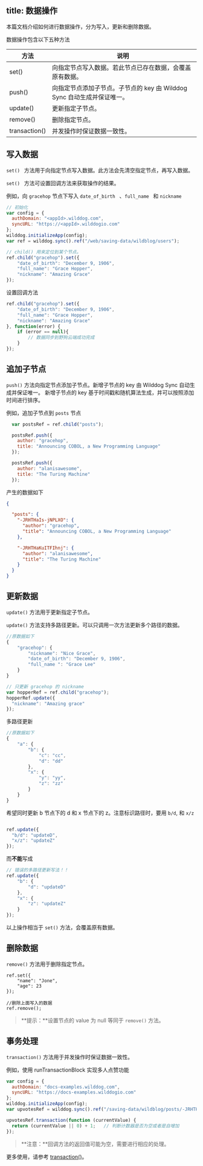 
title:  数据操作
---

本篇文档介绍如何进行数据操作，分为写入，更新和删除数据。

数据操作包含以下五种方法

| 方法            | 说明                                       |
| ------------- | ---------------------------------------- |
| set()        | 向指定节点写入数据。若此节点已存在数据，会覆盖原有数据。             |
| push()        | 向指定节点添加子节点。子节点的 key 由 Wilddog Sync 自动生成并保证唯一。 |
| update()      | 更新指定子节点。|
| remove()      | 删除指定节点。|
| transaction() | 并发操作时保证数据一致性。                            |

## 写入数据

`set() ` 方法用于向指定节点写入数据。此方法会先清空指定节点，再写入数据。

`set() ` 方法可设置回调方法来获取操作的结果。

例如，向 `gracehop` 节点下写入 `date_of_birth ` 、`full_name ` 和 `nickname`

```js
// 初始化
var config = {
  authDomain: "<appId>.wilddog.com",
  syncURL: "https://<appId>.wilddogio.com"
};
wilddog.initializeApp(config);
var ref = wilddog.sync().ref("/web/saving-data/wildblog/users");

// child() 用来定位到某个节点。
ref.child("gracehop").set({
    "date_of_birth": "December 9, 1906",
    "full_name": "Grace Hopper",
    "nickname": "Amazing Grace"
});
```
设置回调方法
```js
ref.child("gracehop").set({
    "date_of_birth": "December 9, 1906",
    "full_name": "Grace Hopper",
    "nickname": "Amazing Grace"
}, function(error) {
    if (error == null){
        // 数据同步到野狗云端成功完成
    }
});
```

## 追加子节点

`push()` 方法向指定节点添加子节点。新增子节点的 key 由 Wilddog Sync 自动生成并保证唯一。 新增子节点的 key 基于时间戳和随机算法生成，并可以按照添加时间进行排序。

例如，追加子节点到 `posts` 节点

```js
  var postsRef = ref.child("posts");

  postsRef.push({
    author: "gracehop",
    title: "Announcing COBOL, a New Programming Language"
  });

  postsRef.push({
    author: "alanisawesome",
    title: "The Turing Machine"
  });
```

产生的数据如下

```json
{

  "posts": {
    "-JRHTHaIs-jNPLXO": {
      "author": "gracehop",
      "title": "Announcing COBOL, a New Programming Language"
    },

    "-JRHTHaKuITFIhnj": {
      "author": "alanisawesome",
      "title": "The Turing Machine"
    }
  }
}
```

## 更新数据

`update()` 方法用于更新指定子节点。

`update()` 方法支持多路径更新。可以只调用一次方法更新多个路径的数据。

```js
//原数据如下
{
    "gracehop": {
        "nickname": "Nice Grace",
        "date_of_birth": "December 9, 1906",
        "full_name ": "Grace Lee"
    }
}
```
```js
// 只更新 gracehop 的 nickname
var hopperRef = ref.child("gracehop");
hopperRef.update({
  "nickname": "Amazing grace"
});
```

多路径更新

```js
//原数据如下
{
    "a": {
        "b": {
            "c": "cc",
            "d": "dd"
        },
        "x": {
            "y": "yy",
            "z": "zz"
        }
    }
}
```
希望同时更新 b 节点下的 d 和 x 节点下的 z。注意标识路径时，要用 `b/d`, 和 `x/z` 

```js

ref.update({
  "b/d": "updateD",
  "x/z": "updateZ"
});
```

而**不能**写成

```js
// 错误的多路径更新写法！！
ref.update({
    "b": {
        "d": "updateD"
    },
    "x": {
        "z": "updateZ"
    }
});
```
以上操作相当于 `set()` 方法，会覆盖原有数据。

## 删除数据

`remove()` 方法用于删除指定节点。

```
ref.set({
    "name": "Jone",
    "age": 23
});

//删除上面写入的数据
ref.remove();
```

>**提示：**设置节点的 value 为 null 等同于 `remove()` 方法。

## 事务处理

`transaction()` 方法用于并发操作时保证数据一致性。

例如，使用 runTransactionBlock 实现多人点赞功能

```js
var config = {
  authDomain: "docs-examples.wilddog.com",
  syncURL: "https://docs-examples.wilddogio.com"
};
wilddog.initializeApp(config);
var upvotesRef = wilddog.sync().ref("/saving-data/wildblog/posts/-JRHTHaIs-jNPLXOQivY/upvotes");

upvotesRef.transaction(function (currentValue) {
  return (currentValue || 0) + 1;   // 判断计数器是否为空或者是自增加
});
```

>**注意：**回调方法的返回值可能为空，需要进行相应的处理。

更多使用，请参考 [transaction()](/api/sync/web/api.html#transaction)。


